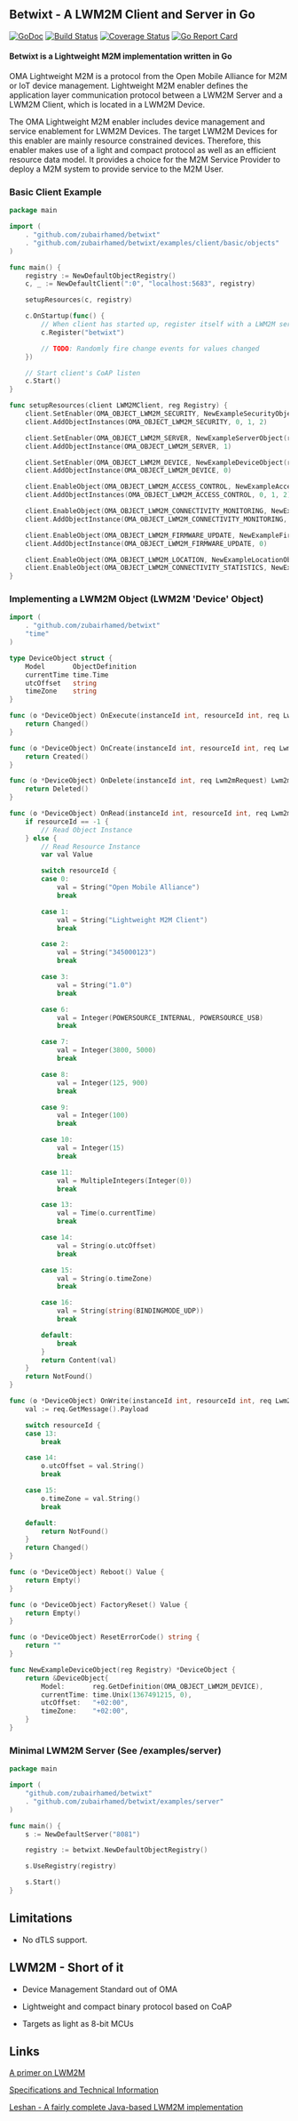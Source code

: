 ## Betwixt - A LWM2M Client and Server in Go
[![GoDoc](https://godoc.org/github.com/zubairhamed/betwixt?status.svg)](https://godoc.org/github.com/zubairhamed/betwixt)
[![Build Status](https://drone.io/github.com/zubairhamed/betwixt/status.png)](https://drone.io/github.com/zubairhamed/betwixt/latest)
[![Coverage Status](https://coveralls.io/repos/zubairhamed/betwixt/badge.svg?branch=master)](https://coveralls.io/r/zubairhamed/betwixt?branch=master)
[![Go Report Card](https://goreportcard.com/badge/github.com/zubairhamed/betwixt)](https://goreportcard.com/report/github.com/zubairhamed/betwixt)

#### Betwixt is a Lightweight M2M implementation written in Go
OMA Lightweight M2M is a protocol from the Open Mobile Alliance for M2M or IoT device management. Lightweight M2M enabler defines the application layer communication protocol between a LWM2M Server and a LWM2M Client, which is located in a LWM2M Device. 

The OMA Lightweight M2M enabler includes device management and service enablement for LWM2M Devices. The target LWM2M Devices for this enabler are mainly resource constrained devices. Therefore, this enabler makes use of a light and compact protocol as well as an efficient resource data model. It provides a choice for the M2M Service Provider to deploy a M2M system to provide service to the M2M User. 

### Basic Client Example
```go
package main

import (
	. "github.com/zubairhamed/betwixt"
	. "github.com/zubairhamed/betwixt/examples/client/basic/objects"
)

func main() {
	registry := NewDefaultObjectRegistry()
	c, _ := NewDefaultClient(":0", "localhost:5683", registry)

	setupResources(c, registry)

	c.OnStartup(func() {
		// When client has started up, register itself with a LWM2M server
		c.Register("betwixt")

		// TODO: Randomly fire change events for values changed
	})

	// Start client's CoAP listen
	c.Start()
}

func setupResources(client LWM2MClient, reg Registry) {
	client.SetEnabler(OMA_OBJECT_LWM2M_SECURITY, NewExampleSecurityObject(reg))
	client.AddObjectInstances(OMA_OBJECT_LWM2M_SECURITY, 0, 1, 2)

	client.SetEnabler(OMA_OBJECT_LWM2M_SERVER, NewExampleServerObject(reg))
	client.AddObjectInstance(OMA_OBJECT_LWM2M_SERVER, 1)

	client.SetEnabler(OMA_OBJECT_LWM2M_DEVICE, NewExampleDeviceObject(reg))
	client.AddObjectInstance(OMA_OBJECT_LWM2M_DEVICE, 0)

	client.EnableObject(OMA_OBJECT_LWM2M_ACCESS_CONTROL, NewExampleAccessControlObject(reg))
	client.AddObjectInstances(OMA_OBJECT_LWM2M_ACCESS_CONTROL, 0, 1, 2)

	client.EnableObject(OMA_OBJECT_LWM2M_CONNECTIVITY_MONITORING, NewExampleConnectivityMonitoringObject(reg))
	client.AddObjectInstance(OMA_OBJECT_LWM2M_CONNECTIVITY_MONITORING, 0)

	client.EnableObject(OMA_OBJECT_LWM2M_FIRMWARE_UPDATE, NewExampleFirmwareUpdateObject(reg))
	client.AddObjectInstance(OMA_OBJECT_LWM2M_FIRMWARE_UPDATE, 0)

	client.EnableObject(OMA_OBJECT_LWM2M_LOCATION, NewExampleLocationObject(reg))
	client.EnableObject(OMA_OBJECT_LWM2M_CONNECTIVITY_STATISTICS, NewExampleConnectivityStatisticsObject(reg))
}
```

### Implementing a LWM2M Object (LWM2M 'Device' Object)
```go
import (
	. "github.com/zubairhamed/betwixt"
	"time"
)

type DeviceObject struct {
	Model       ObjectDefinition
	currentTime time.Time
	utcOffset   string
	timeZone    string
}

func (o *DeviceObject) OnExecute(instanceId int, resourceId int, req Lwm2mRequest) Lwm2mResponse {
	return Changed()
}

func (o *DeviceObject) OnCreate(instanceId int, resourceId int, req Lwm2mRequest) Lwm2mResponse {
	return Created()
}

func (o *DeviceObject) OnDelete(instanceId int, req Lwm2mRequest) Lwm2mResponse {
	return Deleted()
}

func (o *DeviceObject) OnRead(instanceId int, resourceId int, req Lwm2mRequest) Lwm2mResponse {
	if resourceId == -1 {
		// Read Object Instance
	} else {
		// Read Resource Instance
		var val Value

		switch resourceId {
		case 0:
			val = String("Open Mobile Alliance")
			break

		case 1:
			val = String("Lightweight M2M Client")
			break

		case 2:
			val = String("345000123")
			break

		case 3:
			val = String("1.0")
			break

		case 6:
			val = Integer(POWERSOURCE_INTERNAL, POWERSOURCE_USB)
			break

		case 7:
			val = Integer(3800, 5000)
			break

		case 8:
			val = Integer(125, 900)
			break

		case 9:
			val = Integer(100)
			break

		case 10:
			val = Integer(15)
			break

		case 11:
			val = MultipleIntegers(Integer(0))
			break

		case 13:
			val = Time(o.currentTime)
			break

		case 14:
			val = String(o.utcOffset)
			break

		case 15:
			val = String(o.timeZone)
			break

		case 16:
			val = String(string(BINDINGMODE_UDP))
			break

		default:
			break
		}
		return Content(val)
	}
	return NotFound()
}

func (o *DeviceObject) OnWrite(instanceId int, resourceId int, req Lwm2mRequest) Lwm2mResponse {
	val := req.GetMessage().Payload

	switch resourceId {
	case 13:
		break

	case 14:
		o.utcOffset = val.String()
		break

	case 15:
		o.timeZone = val.String()
		break

	default:
		return NotFound()
	}
	return Changed()
}

func (o *DeviceObject) Reboot() Value {
	return Empty()
}

func (o *DeviceObject) FactoryReset() Value {
	return Empty()
}

func (o *DeviceObject) ResetErrorCode() string {
	return ""
}

func NewExampleDeviceObject(reg Registry) *DeviceObject {
	return &DeviceObject{
		Model:       reg.GetDefinition(OMA_OBJECT_LWM2M_DEVICE),
		currentTime: time.Unix(1367491215, 0),
		utcOffset:   "+02:00",
		timeZone:    "+02:00",
	}
}
```

### Minimal LWM2M Server (See /examples/server)
```go
package main

import (
	"github.com/zubairhamed/betwixt"
	. "github.com/zubairhamed/betwixt/examples/server"
)

func main() {
	s := NewDefaultServer("8081")

	registry := betwixt.NewDefaultObjectRegistry()

	s.UseRegistry(registry)

	s.Start()
}

```

## Limitations
- No dTLS support.

## LWM2M - Short of it
- Device Management Standard out of OMA

- Lightweight and compact binary protocol based on CoAP

- Targets as light as 8-bit MCUs

## Links
[A primer on LWM2M](http://www.slideshare.net/zdshelby/oma-lightweightm2-mtutorial)

[Specifications and Technical Information](http://technical.openmobilealliance.org/Technical/technical-information/release-program/current-releases/oma-lightweightm2m-v1-0)

[Leshan - A fairly complete Java-based LWM2M implementation](https://github.com/eclipse/leshan)


